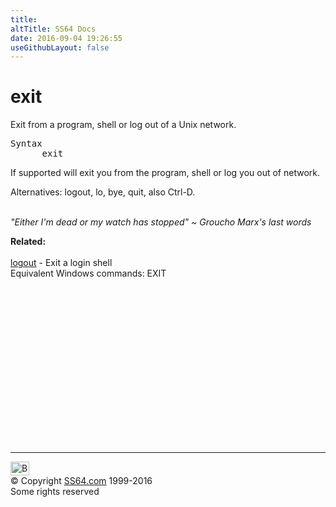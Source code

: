 ```yaml
---
title:
altTitle: SS64 Docs
date: 2016-09-04 19:26:55
useGithubLayout: false
---
```

<!-- #BeginLibraryItem "/Library/head_bash.lbi" --><!-- #EndLibraryItem --><h1>exit</h1> 
<p>Exit from a program, shell or log  out of a Unix network.</p>
<pre>Syntax
      exit
</pre>
<p>If supported will exit you from the program, shell or log you out of network.</p>
<p> Alternatives: <span class="code">logout, lo, bye, quit</span>, also <span class="code">Ctrl-D</span>. </p>
<p><br>
<i class="quote">"Either I'm dead or my watch has stopped" ~ Groucho Marx's last words</i></p>

<p><b>Related:</b><br>
  <br>
  <a href="logout.html">logout</a> - Exit a login shell<br>
Equivalent Windows commands: EXIT</p><!-- #BeginLibraryItem "/Library/foot_bash.lbi" --><p>
<!-- bash300 -->
<ins class="adsbygoogle" style="display:inline-block;width:300px;height:250px" data-ad-client="ca-pub-6140977852749469" data-ad-slot="4615356305"></ins>
<script>
(adsbygoogle = window.adsbygoogle || []).push({});
</script></p>
<hr>
<div id="bl" class="footer"><a href="exit.html#"><img src="../images/top.png" width="30" height="22" alt="Back to the Top"></a></div>
<div id="br" class="footer, tagline">© Copyright <a href="http://ss64.com/">SS64.com</a> 1999-2016<br>
Some rights reserved</div><!-- #EndLibraryItem -->

